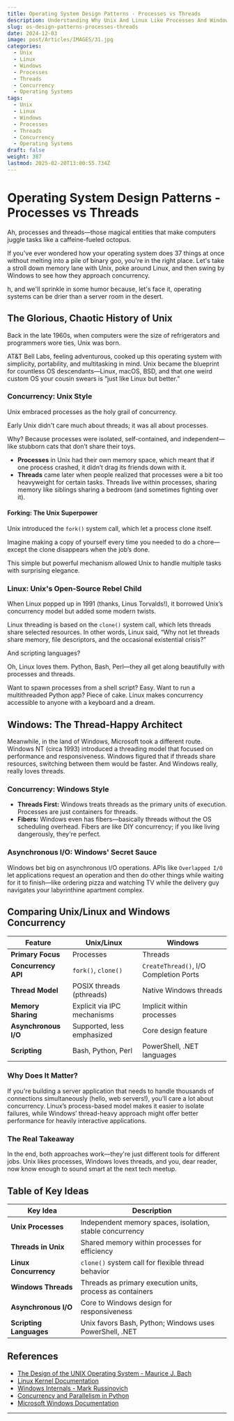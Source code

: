 ```yaml
---
title: Operating System Design Patterns - Processes vs Threads
description: Understanding Why Unix And Linux Like Processes And Windows likes Threads
slug: os-design-patterns-processes-threads
date: 2024-12-03
image: post/Articles/IMAGES/31.jpg
categories:
  - Unix
  - Linux
  - Windows
  - Processes
  - Threads
  - Concurrency
  - Operating Systems
tags:
  - Unix
  - Linux
  - Windows
  - Processes
  - Threads
  - Concurrency
  - Operating Systems
draft: false
weight: 387
lastmod: 2025-02-20T13:00:55.734Z
---
```

# Operating System Design Patterns - Processes vs Threads

Ah, processes and threads—those magical entities that make computers juggle tasks like a caffeine-fueled octopus.

If you've ever wondered how your operating system does 37 things at once without melting into a pile of binary goo, you're in the right place. Let's take a stroll down memory lane with Unix, poke around Linux, and then swing by Windows to see how they approach concurrency.

h, and we'll sprinkle in some humor because, let's face it, operating systems can be drier than a server room in the desert.

## The Glorious, Chaotic History of Unix

Back in the late 1960s, when computers were the size of refrigerators and programmers wore ties, Unix was born.

AT\&T Bell Labs, feeling adventurous, cooked up this operating system with simplicity, portability, and multitasking in mind. Unix became the blueprint for countless OS descendants—Linux, macOS, BSD, and that one weird custom OS your cousin swears is “just like Linux but better.”

### Concurrency: Unix Style

Unix embraced processes as the holy grail of concurrency.

Early Unix didn't care much about threads; it was all about processes.

Why? Because processes were isolated, self-contained, and independent—like stubborn cats that don’t share their toys.

* **Processes** in Unix had their own memory space, which meant that if one process crashed, it didn’t drag its friends down with it.
* **Threads** came later when people realized that processes were a bit too heavyweight for certain tasks. Threads live within processes, sharing memory like siblings sharing a bedroom (and sometimes fighting over it).

#### Forking: The Unix Superpower

Unix introduced the `fork()` system call, which let a process clone itself.

Imagine making a copy of yourself every time you needed to do a chore—except the clone disappears when the job’s done.

This simple but powerful mechanism allowed Unix to handle multiple tasks with surprising elegance.

### Linux: Unix's Open-Source Rebel Child

When Linux popped up in 1991 (thanks, Linus Torvalds!), it borrowed Unix’s concurrency model but added some modern twists.

Linux threading is based on the `clone()` system call, which lets threads share selected resources. In other words, Linux said, “Why not let threads share memory, file descriptors, and the occasional existential crisis?”

And scripting languages?

Oh, Linux loves them. Python, Bash, Perl—they all get along beautifully with processes and threads.

Want to spawn processes from a shell script? Easy. Want to run a multithreaded Python app? Piece of cake. Linux makes concurrency accessible to anyone with a keyboard and a dream.

## Windows: The Thread-Happy Architect

Meanwhile, in the land of Windows, Microsoft took a different route. Windows NT (circa 1993) introduced a threading model that focused on performance and responsiveness. Windows figured that if threads share resources, switching between them would be faster. And Windows really, really loves threads.

### Concurrency: Windows Style

* **Threads First:** Windows treats threads as the primary units of execution. Processes are just containers for threads.
* **Fibers:** Windows even has fibers—basically threads without the OS scheduling overhead. Fibers are like DIY concurrency; if you like living dangerously, they're perfect.

### Asynchronous I/O: Windows' Secret Sauce

Windows bet big on asynchronous I/O operations. APIs like `Overlapped I/O` let applications request an operation and then do other things while waiting for it to finish—like ordering pizza and watching TV while the delivery guy navigates your labyrinthine apartment complex.

## Comparing Unix/Linux and Windows Concurrency

| Feature              | Unix/Linux                  | Windows                                |
| -------------------- | --------------------------- | -------------------------------------- |
| **Primary Focus**    | Processes                   | Threads                                |
| **Concurrency API**  | `fork()`, `clone()`         | `CreateThread()`, I/O Completion Ports |
| **Thread Model**     | POSIX threads (pthreads)    | Native Windows threads                 |
| **Memory Sharing**   | Explicit via IPC mechanisms | Implicit within processes              |
| **Asynchronous I/O** | Supported, less emphasized  | Core design feature                    |
| **Scripting**        | Bash, Python, Perl          | PowerShell, .NET languages             |

### Why Does It Matter?

If you're building a server application that needs to handle thousands of connections simultaneously (hello, web servers!), you’ll care a lot about concurrency. Linux’s process-based model makes it easier to isolate failures, while Windows’ thread-heavy approach might offer better performance for heavily interactive applications.

### The Real Takeaway

In the end, both approaches work—they're just different tools for different jobs. Unix likes processes, Windows loves threads, and you, dear reader, now know enough to sound smart at the next tech meetup.

## Table of Key Ideas

| Key Idea                | Description                                               |
| ----------------------- | --------------------------------------------------------- |
| **Unix Processes**      | Independent memory spaces, isolation, stable concurrency  |
| **Threads in Unix**     | Shared memory within processes for efficiency             |
| **Linux Concurrency**   | `clone()` system call for flexible thread behavior        |
| **Windows Threads**     | Threads as primary execution units, process as containers |
| **Asynchronous I/O**    | Core to Windows design for responsiveness                 |
| **Scripting Languages** | Unix favors Bash, Python; Windows uses PowerShell, .NET   |

## References

* [The Design of the UNIX Operating System - Maurice J. Bach](https://www.amazon.com/Design-UNIX-Operating-System/dp/0132017997)
* [Linux Kernel Documentation](https://www.kernel.org/doc/html/latest/)
* [Windows Internals - Mark Russinovich](https://www.amazon.com/Windows-Internals-Part-2-7th/dp/0135462401)
* [Concurrency and Parallelism in Python](https://realpython.com/python-concurrency/)
* [Microsoft Windows Documentation](https://learn.microsoft.com/en-us/windows/)

***
